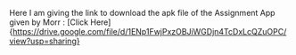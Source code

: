 Here I am giving the link to download the apk file of the Assignment App given by Morr : [Click Here]{https://drive.google.com/file/d/1ENp1FwjPxzOBJiWGDjn4TcDxLcQZuOPC/view?usp=sharing}
